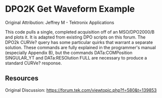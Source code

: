 # DPO2K Get Waveform Example
Original Attribution: Jeffrey M - Tektronix Applications

This code pulls a single, completed acquisition off of an MSO/DPO2000/B and plots it. It is adapted from existing DPO scripts on this forum. The DPO2k CURVe? query has some particular quirks that warrant a separate solution. These commands are fully explained in the programmer's manual (especially Appendix B), but the commands DATa:COMPosition SINGULAR_YT and DATa:RESOlution FULL are necessary to produce a standard CURVe? response.

Resources
---------
Original Discussion:
https://forum.tek.com/viewtopic.php?f=580&t=139853
